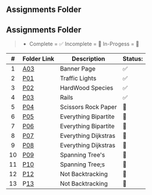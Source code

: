## Assignments Folder

## Assignments Folder

> - Complete = ✅ Incomplete = 🛑 In-Progess = 📨

| # | Folder Link                                                                           | Description          | Status: |
| :-: | ------------------------------------------------------------------------------------- | -------------------- | ------- |
| 1 | [A03](https://github.com/dmreyescoy03/4883-PrgmTech-Reyes-Coy/tree/main/Assignments/A03) | Banner Page          | ✅      |
| 2 | [P01]()                                                                                  | Traffic Lights       | ✅      |
| 3 | [P02]()                                                                                  | HardWood Species     | ✅      |
| 4 | [P03]()                                                                                  | Rails                | ✅      |
| 5 | [P04]()                                                                                  | Scissors Rock Paper  | 🛑      |
| 6 | [P05]()                                                                                  | Everything Bipartite | 🛑      |
| 7 | [P06]()                                                                                  | Everything Bipartite | 🛑      |
| 8 | [P07]()                                                                                  | Everything Dijkstras | 🛑      |
| 9 | [P08]()                                                                                  | Everything Dijkstras | 🛑      |
| 10 | [P09]()                                                                                  | Spanning Tree's      | 🛑      |
| 11 | [P10]()                                                                                  | Spanning Tree;s      | 🛑      |
| 12 | [P12]()                                                                                  | Not Backtracking     | 🛑      |
| 13 | P[13]()                                                                                  | Not Backtracking     | 🛑      |
